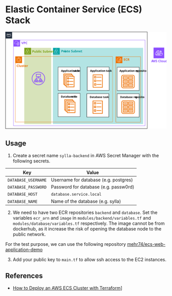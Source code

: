 # Elastic Container Service (ECS) Stack

![Architecture](./docs/architecture.svg)

## Usage

1. Create a secret name `sylla-backend` in AWS Secret Manager with the following secrets.

| Key | Value |
| --- | --- |
| `DATABASE_USERNAME` | Username for database (e.g. postgres) |
| `DATABASE_PASSWORD` | Password for database (e.g. passw0rd) |
| `DATABASE_HOST` | `database.service.local` |
| `DATABASE_NAME` | Name of the database (e.g. sylla) |

2. We need to have two ECR repositories `backend` and `database`. Set the variables 
`ecr_arn` and `image` in `modules/backend/variables.tf` and `modules/database/variables.tf` 
respectively. The image cannot be from dockerhub, as it increase the risk of opening the 
database node to the public network. 

For the test purpose, we can use the following 
repository [mehr74/ecs-web-application-demo](https://github.com/mehr74/ecs-web-application-demo)

3. Add your public key to `main.tf` to allow ssh access to the EC2 instances.


## References 
* [How to Deploy an AWS ECS Cluster with Terraform](https://spacelift.io/blog/terraform-ecs)]